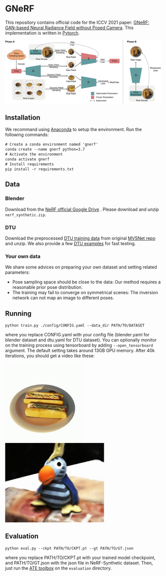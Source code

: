 # GNeRF

This repository contains official code for the ICCV 2021 paper:
[GNeRF: GAN-based Neural Radiance Field without Posed Camera](https://arxiv.org/abs/2103.15606). This implementation is
written in [Pytorch](https://pytorch.org/).

![architecture](./images/architecture.png)


## Installation

We recommand using [Anaconda](https://www.anaconda.com/) to setup the environment. Run the following commands:

```
# Create a conda environment named 'gnerf'
conda create --name gnerf python=3.7
# Activate the environment
conda activate gnerf
# Install requirements
pip install -r requirements.txt
```

## Data

### Blender

Download from the [NeRF official Google Drive](https://drive.google.com/drive/folders/128yBriW1IG_3NJ5Rp7APSTZsJqdJdfc1)
. Please download and unzip `nerf_synthetic.zip`.

### DTU

Download the preprocessed [DTU training data](https://drive.google.com/file/d/1eDjh-_bxKKnEuz5h-HXS7EDJn59clx6V/view)
from original [MVSNet repo](https://github.com/YoYo000/MVSNet) and unzip. We also provide a few
[DTU examples](https://drive.google.com/file/d/1vh80KO-EvrUrXuBxzgKJf5Z5hPfPl4Bl/view?usp=sharing) for fast testing.

### Your own data

We share some advices on preparing your own dataset and setting related parameters:

- Pose sampling space should be close to the data: Our method requires a reasonable prior pose distribution.
- The training may fail to converge on symmetrical scenes: The inversion network can not map an image to different poses.

## Running

```
python train.py ./config/CONFIG.yaml --data_dir PATH/TO/DATASET
```

where you replace CONFIG.yaml with your config file (blender.yaml for blender dataset and dtu.yaml for DTU dataset). You
can optionally monitor on the training process using tensorboard by adding `--open_tensorboard` argument. The default
setting takes around 13GB GPU memory. After 40k iterations, you should get a video like these:

<img src="./images/hotdog.gif" width="256" height="256"/><img src="./images/dtu_scan4.gif" width="320" height="256"/>

## Evaluation

```
python eval.py --ckpt PATH/TO/CKPT.pt --gt PATH/TO/GT.json 
```

where you replace PATH/TO/CKPT.pt with your trained model checkpoint, and PATH/TO/GT.json with the json file in NeRF-Synthetic
dataset. Then, just run the  [ATE toolbox](https://github.com/uzh-rpg/rpg_trajectory_evaluation) on the `evaluation` directory.

